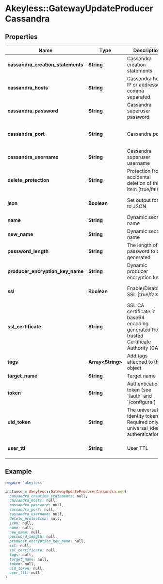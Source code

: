 # Akeyless::GatewayUpdateProducerCassandra

## Properties

| Name | Type | Description | Notes |
| ---- | ---- | ----------- | ----- |
| **cassandra_creation_statements** | **String** | Cassandra creation statements | [optional] |
| **cassandra_hosts** | **String** | Cassandra hosts IP or addresses, comma separated | [optional] |
| **cassandra_password** | **String** | Cassandra superuser password | [optional] |
| **cassandra_port** | **String** | Cassandra port | [optional][default to &#39;9042&#39;] |
| **cassandra_username** | **String** | Cassandra superuser username | [optional] |
| **delete_protection** | **String** | Protection from accidental deletion of this item [true/false] | [optional] |
| **json** | **Boolean** | Set output format to JSON | [optional][default to false] |
| **name** | **String** | Dynamic secret name |  |
| **new_name** | **String** | Dynamic secret name | [optional] |
| **password_length** | **String** | The length of the password to be generated | [optional] |
| **producer_encryption_key_name** | **String** | Dynamic producer encryption key | [optional] |
| **ssl** | **Boolean** | Enable/Disable SSL [true/false] | [optional][default to false] |
| **ssl_certificate** | **String** | SSL CA certificate in base64 encoding generated from a trusted Certificate Authority (CA) | [optional] |
| **tags** | **Array&lt;String&gt;** | Add tags attached to this object | [optional] |
| **target_name** | **String** | Target name | [optional] |
| **token** | **String** | Authentication token (see &#x60;/auth&#x60; and &#x60;/configure&#x60;) | [optional] |
| **uid_token** | **String** | The universal identity token, Required only for universal_identity authentication | [optional] |
| **user_ttl** | **String** | User TTL | [optional][default to &#39;60m&#39;] |

## Example

```ruby
require 'akeyless'

instance = Akeyless::GatewayUpdateProducerCassandra.new(
  cassandra_creation_statements: null,
  cassandra_hosts: null,
  cassandra_password: null,
  cassandra_port: null,
  cassandra_username: null,
  delete_protection: null,
  json: null,
  name: null,
  new_name: null,
  password_length: null,
  producer_encryption_key_name: null,
  ssl: null,
  ssl_certificate: null,
  tags: null,
  target_name: null,
  token: null,
  uid_token: null,
  user_ttl: null
)
```

